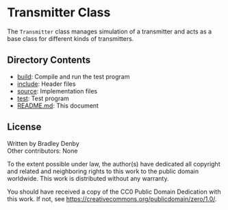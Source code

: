 # Transmitter Class

The `Transmitter` class manages simulation of a transmitter and acts as a base
class for different kinds of transmitters.

## Directory Contents

* [build](build/README.md): Compile and run the test program
* [include](include/Transmitter.hpp): Header files
* [source](source/Transmitter.cpp): Implementation files
* [test](test/test-transmitter.cpp): Test program
* [README.md](README.md): This document

## License

Written by Bradley Denby  
Other contributors: None

To the extent possible under law, the author(s) have dedicated all copyright and
related and neighboring rights to this work to the public domain worldwide. This
work is distributed without any warranty.

You should have received a copy of the CC0 Public Domain Dedication with this
work. If not, see <https://creativecommons.org/publicdomain/zero/1.0/>.
